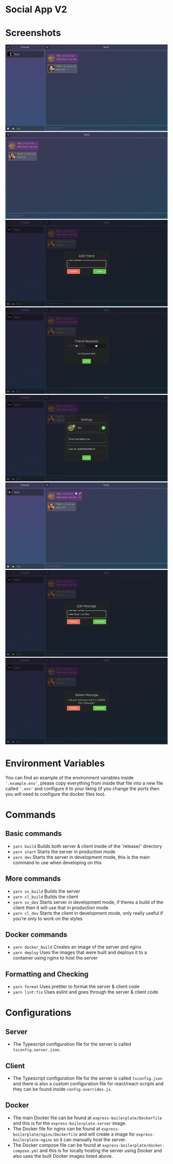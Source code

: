 # Social App V2

# Screenshots

![](./screenshots/example_1.png)
![](./screenshots/example_2.png)
![](./screenshots/example_3.png)
![](./screenshots/example_4.png)
![](./screenshots/example_5.png)
![](./screenshots/example_6.png)
![](./screenshots/example_7.png)
![](./screenshots/example_8.png)

# Environment Variables

You can find an example of the environment variables inside `'.example.env'`, please copy everything from inside that file into a new file called `'.env'` and configure it to your liking (if you change the ports then you will need to configure the docker files too).

# Commands

## Basic commands

-   `yarn build` Builds both server & client inside of the 'release/' directory
-   `yarn start` Starts the server in production mode
-   `yarn dev` Starts the server in development mode, this is the main command to use when developing on this

## More commands

-   `yarn sv_build` Builds the server
-   `yarn cl_build` Builds the client
-   `yarn sv_dev` Starts server in development mode, if theres a build of the client then it will use that in production mode
-   `yarn cl_dev` Starts the client in development mode, only really useful if you're only to work on the styles

## Docker commands

-   `yarn docker_build` Creates an image of the server and nginx
-   `yarn deploy` Uses the images that were built and deploys it to a container using nginx to host the server

## Formatting and Checking

-   `yarn format` Uses prettier to format the server & client code
-   `yarn lint:fix` Uses eslint and goes through the server & client code

# Configurations

## Server

-   The Typescript configuration file for the server is called `tsconfig.server.json`.

## Client

-   The Typescript configuration file for the server is called `tsconfig.json` and there is also a custom configuration file for react/react-scripts and they can be found inside `config-overrides.js`.

## Docker

-   The main Docker file can be found at `express-boilerplate/Dockerfile` and this is for the `express-boilerplate-server` image.
-   The Docker file for nginx can be found at `express-boilerplate/nginx/Dockerfile` and will create a image for `express-boilerplate-nginx` so it can manually host the server.
-   The Docker compose file can be found at `express-boilerplate/docker-compose.yml` and this is for locally hosting the server using Docker and also uses the built Docker images listed above.
